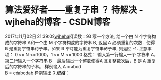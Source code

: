# 算法爱好者——重复子串 ？ 待解决 - wjheha的博客 - CSDN博客
2017年11月02日 21:39:09[wjheha](https://me.csdn.net/wjheha)阅读数：93
写一个方法, 给一个由 N 个字符构成的字符串 A和一个由 M 个字符构成的字符串 B, 返回 A 必须重复的次数，使得 B 是重复字符串的子串。如果 B 不可能为重复字符串的子串, 则返回 -1. 
注意事项： 0 <= N <= 1000，1 <= M <= 1000
格式：
输入第一行输入一个 字符串 A，第二行输入一个字符串 B ，最后输出一个整数使得A 重复整数次后，B 是 A 重复后的字符串的子串。
样例输入
A = abcd  
B = cdabcdab
样例输出
3
***思路***：
